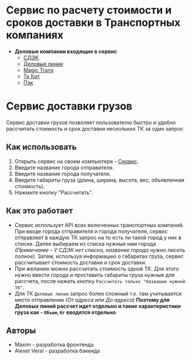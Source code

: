 # Сервис по расчету стоимости и сроков доставки в Транспортных компаниях
+ **Деловые компании входящие в сервис**
    + [СДЭК](https://www.cdek.ru/ru)
    + [Деловые линии](https://www.dellin.ru/)
    + [Magic Trans](https://magic-trans.ru)
    + [Тк Кит](https://spare.tk-kit.com)
    + [Пэк](https://pecom.ru/)
# Сервис доставки грузов

Сервис доставки грузов позволяет пользователю быстро и удобно рассчитать стоимость и срок доставки нескольких ТК за один запрос

## Как использовать

1. Открыть сервис на своем компьютере - [Сервис](http://91.109.201.60:9002/).
2. Введите название города отправителя.
3. Введите название города получателя.
4. Введите габариты груза (длина, ширина, высота, вес, объявленная стоимость).
5. Нажмите кнопку "Рассчитать".

## Как это работает

+ Сервис использует API всех включенных транспортных компаний. При вводе города отправителя и города получателя, сервис отправляет в каждую ТК запрос на то есть ли такой город у них в списке. Далее выбираем из списка нужные нам города _(Примечание - У СДЭК нет списка, название города нужно писать полное)._ Затем, используя информацию о габаритах груза, сервис рассчитывает стоимость доставки и срок доставки.
+ При желанию можно рассчитать стоимость одной ТК. Для этого нужно ввести города и проставить габариты груза нужные для рассчета, после нажать кнопку `Рассчитать только "Название нужной ТК"`.
+ Для ТК `Деловые линии` запрос более сложный т.к. там учитывается место отправление _(От адреса или До адреса)_ **Поэтому для Деловых линий рассчет идет отдельно и такие характеристики груза как - `Объем`, `Кг` вводятся отдельно**   

## Авторы

- Maxim - разработка фронтенда
- Alexet Veral - разработка бэкенда
